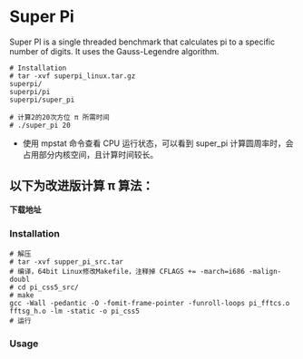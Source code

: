 # Super Pi
Super PI is a single threaded benchmark that calculates pi to a specific number of digits. It uses the Gauss-Legendre algorithm.
```
# Installation
# tar -xvf superpi_linux.tar.gz
superpi/
superpi/pi
superpi/super_pi

# 计算2的20次方位 π 所需时间
# ./super_pi 20
```
- 使用 mpstat 命令查看 CPU 运行状态，可以看到 super_pi 计算圆周率时，会占用部分内核空间，且计算时间较长。   
## 以下为改进版计算 π 算法：  
**下载地址**  

### Installation
```
# 解压
# tar -xvf supper_pi_src.tar
# 编译，64bit Linux修改Makefile，注释掉 CFLAGS += -march=i686 -malign-doubl
# cd pi_css5_src/
# make
gcc -Wall -pedantic -O -fomit-frame-pointer -funroll-loops pi_fftcs.o fftsg_h.o -lm -static -o pi_css5
# 运行

```
### Usage